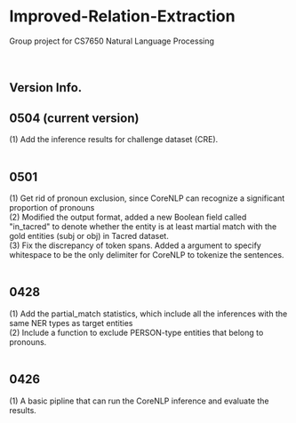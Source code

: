 # Improved-Relation-Extraction

Group project for CS7650 Natural Language Processing <br /><br /><br />

## Version Info.<br />
## 0504 (current version)<br />

(1) Add the inference results for challenge dataset (CRE).<br /><br />

## 0501<br />

(1) Get rid of pronoun exclusion, since CoreNLP can recognize a significant proportion of pronouns<br />
(2) Modified the output format, added a new Boolean field called "in_tacred" to denote whether the entity is at least martial match with the gold entities (subj or obj) in Tacred dataset.<br />
(3) Fix the discrepancy of token spans. Added a argument to specify whitespace to be the only delimiter for CoreNLP to tokenize the sentences.<br /><br />

## 0428<br />

(1) Add the partial_match statistics, which include all the inferences with the same NER types as target entities<br />
(2) Include a function to exclude PERSON-type entities that belong to pronouns.<br /><br />

## 0426<br />

(1) A basic pipline that can run the CoreNLP inference and evaluate the results.<br />